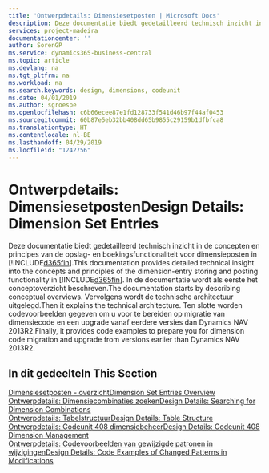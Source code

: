 ```yaml
---
title: 'Ontwerpdetails: Dimensiesetposten | Microsoft Docs'
description: Deze documentatie biedt gedetailleerd technisch inzicht in de concepten en principes die worden gebruikt om de opslag- en boekingsfunctie voor dimensieposten opnieuw te ontwerpen.
services: project-madeira
documentationcenter: ''
author: SorenGP
ms.service: dynamics365-business-central
ms.topic: article
ms.devlang: na
ms.tgt_pltfrm: na
ms.workload: na
ms.search.keywords: design, dimensions, codeunit
ms.date: 04/01/2019
ms.author: sgroespe
ms.openlocfilehash: c6b66ecee87e1fd128733f541d46b97f44af0453
ms.sourcegitcommit: 60b87e5eb32bb408dd65b9855c29159b1dfbfca8
ms.translationtype: HT
ms.contentlocale: nl-BE
ms.lasthandoff: 04/29/2019
ms.locfileid: "1242756"
---
```

# <a name="design-details-dimension-set-entries"></a><span data-ttu-id="2818c-103">Ontwerpdetails: Dimensiesetposten</span><span class="sxs-lookup"><span data-stu-id="2818c-103">Design Details: Dimension Set Entries</span></span>
<span data-ttu-id="2818c-104">Deze documentatie biedt gedetailleerd technisch inzicht in de concepten en principes van de opslag- en boekingsfunctionaliteit voor dimensieposten in [!INCLUDE[d365fin](includes/d365fin_md.md)].</span><span class="sxs-lookup"><span data-stu-id="2818c-104">This documentation provides detailed technical insight into the concepts and principles of the dimension-entry storing and posting functionality in [!INCLUDE[d365fin](includes/d365fin_md.md)].</span></span> <span data-ttu-id="2818c-105">In de documentatie wordt als eerste het conceptoverzicht beschreven.</span><span class="sxs-lookup"><span data-stu-id="2818c-105">The documentation starts by describing conceptual overviews.</span></span> <span data-ttu-id="2818c-106">Vervolgens wordt de technische architectuur uitgelegd.</span><span class="sxs-lookup"><span data-stu-id="2818c-106">Then it explains the technical architecture.</span></span> <span data-ttu-id="2818c-107">Ten slotte worden codevoorbeelden gegeven om u voor te bereiden op migratie van dimensiecode en een upgrade vanaf eerdere versies dan Dynamics NAV 2013R2.</span><span class="sxs-lookup"><span data-stu-id="2818c-107">Finally, it provides code examples to prepare you for dimension code migration and upgrade from versions earlier than Dynamics NAV 2013R2.</span></span>  

## <a name="in-this-section"></a><span data-ttu-id="2818c-108">In dit gedeelte</span><span class="sxs-lookup"><span data-stu-id="2818c-108">In This Section</span></span>  
[<span data-ttu-id="2818c-109">Dimensiesetposten - overzicht</span><span class="sxs-lookup"><span data-stu-id="2818c-109">Dimension Set Entries Overview</span></span>](design-details-dimension-set-entries-overview.md)  
[<span data-ttu-id="2818c-110">Ontwerpdetails: Dimensiecombinaties zoeken</span><span class="sxs-lookup"><span data-stu-id="2818c-110">Design Details: Searching for Dimension Combinations</span></span>](design-details-searching-for-dimension-combinations.md)  
[<span data-ttu-id="2818c-111">Ontwerpdetails: Tabelstructuur</span><span class="sxs-lookup"><span data-stu-id="2818c-111">Design Details: Table Structure</span></span>](design-details-table-structure.md)  
[<span data-ttu-id="2818c-112">Ontwerpdetails: Codeunit 408 dimensiebeheer</span><span class="sxs-lookup"><span data-stu-id="2818c-112">Design Details: Codeunit 408 Dimension Management</span></span>](design-details-codeunit-408-dimension-management.md)  
[<span data-ttu-id="2818c-113">Ontwerpdetails: Codevoorbeelden van gewijzigde patronen in wijzigingen</span><span class="sxs-lookup"><span data-stu-id="2818c-113">Design Details: Code Examples of Changed Patterns in Modifications</span></span>](design-details-code-examples-of-changed-patterns-in-modifications.md)
